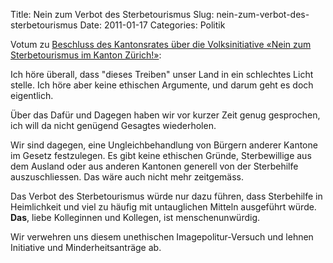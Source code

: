 Title: Nein zum Verbot des Sterbetourismus
Slug: nein-zum-verbot-des-sterbetourismus
Date: 2011-01-17
Categories: Politik

Votum zu [Beschluss des Kantonsrates über die Volksinitiative «Nein zum Sterbetourismus im Kanton Zürich!»](http://www.kantonsrat.zh.ch/Geschaeft_Details.aspx?ID=456a27cb-6d96-448c-a4ed-69d603355822):

Ich höre überall, dass "dieses Treiben" unser Land in ein schlechtes Licht stelle. Ich höre aber keine ethischen Argumente, und darum geht es doch eigentlich.

Über das Dafür und Dagegen haben wir vor kurzer Zeit genug gesprochen, ich will da nicht genügend Gesagtes wiederholen.

Wir sind dagegen, eine Ungleichbehandlung von Bürgern anderer Kantone im Gesetz festzulegen. Es gibt keine ethischen Gründe, Sterbewillige aus dem Ausland oder aus anderen Kantonen generell von der Sterbehilfe auszuschliessen. Das wäre auch nicht mehr zeitgemäss.

Das Verbot des Sterbetourismus würde nur dazu führen, dass Sterbehilfe in Heimlichkeit und viel zu häufig mit untauglichen Mitteln ausgeführt würde. **Das**, liebe Kolleginnen und Kollegen, ist menschenunwürdig.

Wir verwehren uns diesem unethischen Imagepolitur-Versuch und lehnen Initiative und Minderheitsanträge ab.
